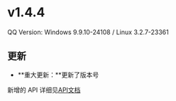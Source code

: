 # v1.4.4

QQ Version: Windows 9.9.10-24108 / Linux 3.2.7-23361

## 更新
* **重大更新：**更新了版本号


新增的 API 详细见[API文档](https://napneko.github.io/zh-CN/develop/extends_api)

